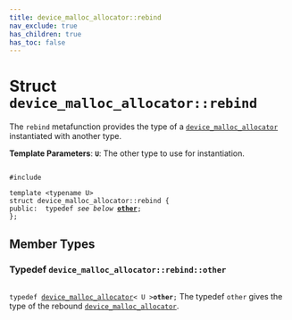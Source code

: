 ```yaml
---
title: device_malloc_allocator::rebind
nav_exclude: true
has_children: true
has_toc: false
---
```


# Struct `device_malloc_allocator::rebind`

The <code>rebind</code> metafunction provides the type of a <code><a href="/api/classes/classdevice__malloc__allocator.html">device&#95;malloc&#95;allocator</a></code> instantiated with another type.

**Template Parameters**:
**`U`**: The other type to use for instantiation. 

<code class="doxybook">
<span>#include <thrust/device_malloc_allocator.h></span><br>
<span>template &lt;typename U&gt;</span>
<span>struct device&#95;malloc&#95;allocator::rebind {</span>
<span>public:</span><span>&nbsp;&nbsp;typedef <i>see below</i> <b><a href="/api/classes/structdevice__malloc__allocator_1_1rebind.html#typedef-other">other</a></b>;</span>
<span>};</span>
</code>

## Member Types

<h3 id="typedef-other">
Typedef <code>device&#95;malloc&#95;allocator::rebind::other</code>
</h3>

<code class="doxybook">
<span>typedef <a href="/api/classes/classdevice__malloc__allocator.html">device_malloc_allocator</a>< U ><b>other</b>;</span></code>
The typedef <code>other</code> gives the type of the rebound <code><a href="/api/classes/classdevice__malloc__allocator.html">device&#95;malloc&#95;allocator</a></code>. 



